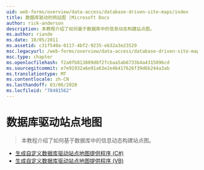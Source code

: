 ```yaml
---
uid: web-forms/overview/data-access/database-driven-site-maps/index
title: 数据库驱动的网站图 |Microsoft Docs
author: rick-anderson
description: 本教程介绍了如何基于数据库中的信息动态构建站点图。
ms.author: riande
ms.date: 10/05/2011
ms.assetid: c31f540a-0117-4bf2-9235-eb32a3e23529
msc.legacyurl: /web-forms/overview/data-access/database-driven-site-maps
msc.type: chapter
ms.openlocfilehash: f2a0fb813809d8f2fcbaa5ab6733b4a4315096cd
ms.sourcegitcommit: e7e91932a6e91a63e2e46417626f39d6b244a3ab
ms.translationtype: MT
ms.contentlocale: zh-CN
ms.lasthandoff: 03/06/2020
ms.locfileid: "78481562"
---
```

# <a name="database-driven-site-maps"></a>数据库驱动站点地图

> 本教程介绍了如何基于数据库中的信息动态构建站点图。

- [生成自定义数据库驱动站点地图提供程序 (C#)](building-a-custom-database-driven-site-map-provider-cs.md)
- [生成自定义数据库驱动站点地图提供程序 (VB)](building-a-custom-database-driven-site-map-provider-vb.md)
